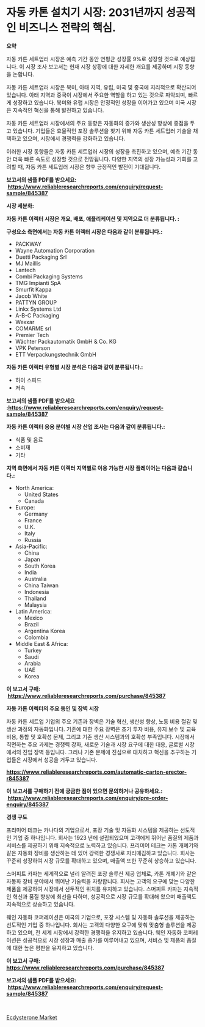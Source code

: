 <p><h1>자동 카톤 설치기 시장: 2031년까지 성공적인 비즈니스 전략의 핵심.</h1></p><p><strong>요약</strong></p>
<p><p>자동 카튼 세트업러 시장은 예측 기간 동안 연평균 성장률 9%로 성장할 것으로 예상됩니다. 이 시장 조사 보고서는 현재 시장 상황에 대한 자세한 개요를 제공하며 시장 동향을 논합니다. </p><p>자동 카튼 세트업러 시장은 북미, 아태 지역, 유럽, 미국 및 중국에 지리적으로 확산되어 있습니다. 아태 지역과 중국이 시장에서 주요한 역할을 하고 있는 것으로 파악되며, 빠르게 성장하고 있습니다. 북미와 유럽 시장은 안정적인 성장을 이어가고 있으며 미국 시장은 지속적인 혁신을 통해 발전하고 있습니다.</p><p>자동 카튼 세트업러 시장에서의 주요 동향은 자동화의 증가와 생산성 향상에 중점을 두고 있습니다. 기업들은 효율적인 포장 솔루션을 찾기 위해 자동 카튼 세트업러 기술을 채택하고 있으며, 시장에서 경쟁력을 강화하고 있습니다.</p><p>이러한 시장 동향들은 자동 카튼 세트업러 시장의 성장을 촉진하고 있으며, 예측 기간 동안 더욱 빠른 속도로 성장할 것으로 전망됩니다. 다양한 지역의 성장 가능성과 기회를 고려할 때, 자동 카튼 세트업러 시장은 향후 긍정적인 발전이 기대됩니다.</p></p>
<p><strong>보고서의 샘플 PDF를 받으세요: &nbsp;<a href="https://www.reliableresearchreports.com/enquiry/request-sample/845387">https://www.reliableresearchreports.com/enquiry/request-sample/845387</a></strong></p>
<p><strong>시장 세분화:</strong></p>
<p><strong> 자동 카톤 이렉터 시장은 개요, 배포, 애플리케이션 및 지역으로 더 분류됩니다. :</strong></p>
<p><strong>구성요소 측면에서는 자동 카톤 이렉터 시장은 다음과 같이 분류됩니다.:</strong></p>
<p><ul><li>PACKWAY</li><li>Wayne Automation Corporation</li><li>Duetti Packaging Srl</li><li>MJ Maillis</li><li>Lantech</li><li>Combi Packaging Systems</li><li>TMG Impianti SpA</li><li>Smurfit Kappa</li><li>Jacob White</li><li>PATTYN GROUP</li><li>Linkx Systems Ltd</li><li>A-B-C Packaging</li><li>Wexxar</li><li>COMARME srl</li><li>Premier Tech</li><li>Wächter Packautomatik GmbH & Co. KG</li><li>VPK Peterson</li><li>ETT Verpackungstechnik GmbH</li></ul></p>
<p><strong> 자동 카톤 이렉터 유형별 시장 분석은 다음과 같이 분류됩니다.:</strong></p>
<p><ul><li>하이 스피드</li><li>저속</li></ul></p>
<p><strong>보고서의 샘플 PDF를 받으세요 :<a href="https://www.reliableresearchreports.com/enquiry/request-sample/845387">https://www.reliableresearchreports.com/enquiry/request-sample/845387</a></strong></p>
<p><strong> 자동 카톤 이렉터 응용 분야별 시장 산업 조사는 다음과 같이 분류됩니다.:</strong></p>
<p><ul><li>식품 및 음료</li><li>소비재</li><li>기타</li></ul></p>
<p><strong>지역 측면에서 자동 카톤 이렉터 지역별로 이용 가능한 시장 플레이어는 다음과 같습니다.:</strong></p>
<p><ul>
    <li>
        North America:
        <ul>
            <li>United States</li>
            <li>Canada</li>
        </ul>
    </li>
    <li>
        Europe:
        <ul>
            <li>Germany</li>
            <li>France</li>
            <li>U.K.</li>
            <li>Italy</li>
            <li>Russia</li>
        </ul>
    </li>
    <li>
        Asia-Pacific:
        <ul>
            <li>China</li>
            <li>Japan</li>
            <li>South Korea</li>
            <li>India</li>
            <li>Australia</li>
            <li>China Taiwan</li>
            <li>Indonesia</li>
            <li>Thailand</li>
            <li>Malaysia</li>
        </ul>
    </li>
    <li>
        Latin America:
        <ul>
            <li>Mexico</li>
            <li>Brazil</li>
            <li>Argentina Korea</li>
            <li>Colombia</li>
        </ul>
    </li>
    <li>
        Middle East & Africa:
        <ul>
            <li>Turkey</li>
            <li>Saudi</li>
            <li>Arabia</li>
            <li>UAE</li>
            <li>Korea</li>
        </ul>
    </li>
    </ul></p>
<p><strong>이 보고서 구매: &nbsp;<a href="https://www.reliableresearchreports.com/purchase/845387">https://www.reliableresearchreports.com/purchase/845387</a></strong></p>
<p><strong>자동 카톤 이렉터의 주요 동인 및 장벽 시장</strong></p>
<p><p>자동 카튼 세트업 기업의 주요 기존과 장벽은 기술 혁신, 생산성 향상, 노동 비용 절감 및 생산 과정의 자동화입니다. 기존에 대한 주요 장벽은 초기 투자 비용, 유지 보수 및 교육 비용, 통합 및 호확성 문제, 그리고 기존 생산 시스템과의 호확성 부족입니다. 시장에서 직면하는 주요 과제는 경쟁력 강화, 새로운 기술과 시장 요구에 대한 대응, 글로벌 시장에서의 진입 장벽 등입니다. 그러나 기존 문제에 진심으로 대처하고 혁신을 추구하는 기업들은 시장에서 성공을 거두고 있습니다.</p></p>
<p><strong><a href="https://www.reliableresearchreports.com/automatic-carton-erector-r845387">https://www.reliableresearchreports.com/automatic-carton-erector-r845387</a></strong></p>
<p><strong>이 보고서를 구매하기 전에 궁금한 점이 있으면 문의하거나 공유하세요.: &nbsp;<a href="https://www.reliableresearchreports.com/enquiry/pre-order-enquiry/845387">https://www.reliableresearchreports.com/enquiry/pre-order-enquiry/845387</a></strong></p>
<p><strong>경쟁 구도</strong></p>
<p><p>프리미어 테크는 카나다의 기업으로서, 포장 기술 및 자동화 시스템을 제공하는 선도적인 기업 중 하나입니다. 회사는 1923 년에 설립되었으며 고객에게 뛰어난 품질의 제품과 서비스를 제공하기 위해 지속적으로 노력하고 있습니다. 프리미어 테크는 카톤 개폐기와 같은 자동화 장비를 생산하는 데 있어 강력한 경쟁사로 자리매김하고 있습니다. 회사는 꾸준히 성장하여 시장 규모를 확대하고 있으며, 매출액 또한 꾸준히 상승하고 있습니다.</p><p>스머피트 카파는 세계적으로 널리 알려진 포장 솔루션 제공 업체로, 카톤 개폐기와 같은 자동화 장비 분야에서 뛰어난 기술력을 자랑합니다. 회사는 고객의 요구에 맞는 다양한 제품을 제공하여 시장에서 선두적인 위치를 유지하고 있습니다. 스머피트 카파는 지속적인 혁신과 품질 향상에 최선을 다하며, 성공적으로 시장 규모를 확대해 왔으며 매출액도 지속적으로 상승하고 있습니다.</p><p>웨인 자동화 코퍼레이션은 미국의 기업으로, 포장 시스템 및 자동화 솔루션을 제공하는 선도적인 기업 중 하나입니다. 회사는 고객의 다양한 요구에 맞춰 맞춤형 솔루션을 제공하고 있으며, 전 세계 시장에서 강력한 경쟁력을 유지하고 있습니다. 웨인 자동화 코퍼레이션은 성공적으로 시장 성장과 매출 증가를 이루어내고 있으며, 서비스 및 제품의 품질에 대한 높은 평판을 유지하고 있습니다.</p></p>
<p><strong>이 보고서 구매: &nbsp; <a href="https://www.reliableresearchreports.com/purchase/845387">https://www.reliableresearchreports.com/purchase/845387</a></strong></p>
<p><strong>보고서의 샘플 PDF를 받으세요: &nbsp;<a href="https://www.reliableresearchreports.com/enquiry/request-sample/845387">https://www.reliableresearchreports.com/enquiry/request-sample/845387</a></strong><strong></strong></p>
<p>&nbsp;</p>
<p><p><a href="https://eight-handstand-8fb.notion.site/Ecdysterone-Market-Size-Focuses-on-Market-Dynamics-In-Depth-Analysis-and-Future-Projections-of-its--bd232acad95d47ebaa1022ee06ba831d">Ecdysterone Market</a></p></p>